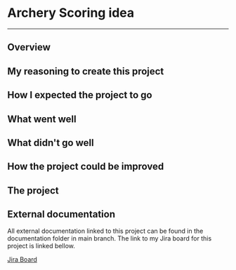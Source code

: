 # Archery Scoring idea
---
## Overview




## My reasoning to create this project



## How I expected the project to go


## What went well



## What didn't go well



## How the project could be improved



## The project


## External documentation
All external documentation linked to this project can be found in the documentation folder in main branch. The link to my Jira board for this project is linked bellow.

[Jira Board](https://dylan-patel.atlassian.net/jira/software/projects/AP/boards/5 "Dylan's Archery Project Jira Board")
